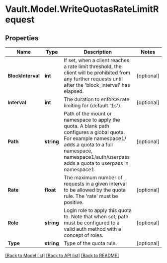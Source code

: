 # Vault.Model.WriteQuotasRateLimitRequest

## Properties

Name | Type | Description | Notes
------------ | ------------- | ------------- | -------------
**BlockInterval** | **int** | If set, when a client reaches a rate limit threshold, the client will be prohibited from any further requests until after the &#39;block_interval&#39; has elapsed. | [optional] 
**Interval** | **int** | The duration to enforce rate limiting for (default &#39;1s&#39;). | [optional] 
**Path** | **string** | Path of the mount or namespace to apply the quota. A blank path configures a global quota. For example namespace1/ adds a quota to a full namespace, namespace1/auth/userpass adds a quota to userpass in namespace1. | [optional] 
**Rate** | **float** | The maximum number of requests in a given interval to be allowed by the quota rule. The &#39;rate&#39; must be positive. | [optional] 
**Role** | **string** | Login role to apply this quota to. Note that when set, path must be configured to a valid auth method with a concept of roles. | [optional] 
**Type** | **string** | Type of the quota rule. | [optional] 

[[Back to Model list]](../README.md#documentation-for-models) [[Back to API list]](../README.md#documentation-for-api-endpoints) [[Back to README]](../README.md)


